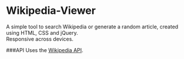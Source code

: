 # Wikipedia-Viewer
A simple tool to search Wikipedia or generate a random article, created using HTML, CSS and jQuery.<br>
Responsive across devices.

###API
Uses the [Wikipedia API](https://www.mediawiki.org/wiki/API:Main_page).
